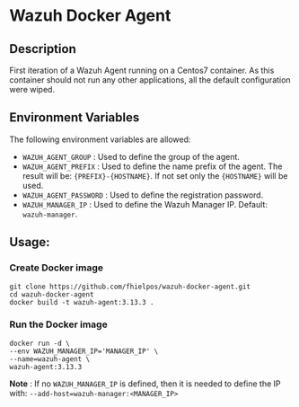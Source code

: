 # Wazuh Docker Agent

## Description
First iteration of a Wazuh Agent running on a Centos7 container. As this container should not run any other applications, all the default configuration were wiped.

## Environment Variables

The following environment variables are allowed:
* `WAZUH_AGENT_GROUP` : Used to define the group of the agent.
* `WAZUH_AGENT_PREFIX` : Used to define the name prefix of the agent. The result will be: `{PREFIX}-{HOSTNAME}`. If not set only the `{HOSTNAME}` will be used.
* `WAZUH_AGENT_PASSWORD` : Used to define the registration password.
* `WAZUH_MANAGER_IP` : Used to define the Wazuh Manager IP. Default: `wazuh-manager`.

## Usage:

### Create Docker image

```
git clone https://github.com/fhielpos/wazuh-docker-agent.git
cd wazuh-docker-agent
docker build -t wazuh-agent:3.13.3 .
```

### Run the Docker image

```
docker run -d \
--env WAZUH_MANAGER_IP='MANAGER_IP' \
--name=wazuh-agent \
wazuh-agent:3.13.3
```

**Note** : If no `WAZUH_MANAGER_IP` is defined, then it is needed to define the IP with: `--add-host=wazuh-manager:<MANAGER_IP>`